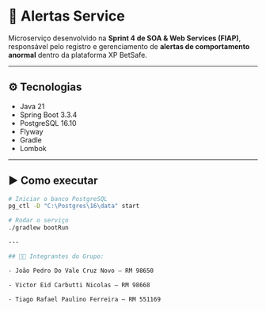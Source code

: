 # 🚨 Alertas Service

Microserviço desenvolvido na **Sprint 4 de SOA & Web Services (FIAP)**, responsável pelo registro e gerenciamento de **alertas de comportamento anormal** dentro da plataforma XP BetSafe.

---

## ⚙️ Tecnologias
- Java 21  
- Spring Boot 3.3.4  
- PostgreSQL 16.10  
- Flyway  
- Gradle  
- Lombok  

---

## ▶️ Como executar

```bash
# Iniciar o banco PostgreSQL
pg_ctl -D "C:\Postgres\16\data" start

# Rodar o serviço
./gradlew bootRun

---

## 🧑‍💻 Integrantes do Grupo:

- João Pedro Do Vale Cruz Novo – RM 98650

- Victor Eid Carbutti Nicolas – RM 98668

- Tiago Rafael Paulino Ferreira – RM 551169


